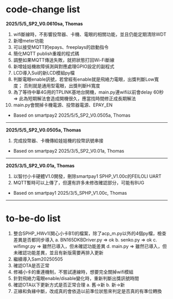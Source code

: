 # code-change list

**2025/5/5_SP2_V0.0610sa, Thomas**
1. wifi斷線時，不影響投幣器、卡機、電眼的相關功能，並且仍能定期清除WDT
2. 新增meter功能
3. 可以接受MQTT的epays、freeplays的啟動指令
4. 簡化MQTT publish重複的程式碼
5. 調整如果MQTT傳送失敗，就把狀態打回Wi-Fi斷線
6. 新增娃娃機故障偵測與對應處理GPIO設定的副程式
7. LCD導入Sui的新LCD模組py檔
8. 判斷電眼enable訊號，若曾經有enable就是飛絡力電眼，出獎判斷Low寬度；
	否則就是通用型電眼，出獎判斷Hi寬度
9. 為了等待中華4G用的TPLINK基地台開機，main.py連wifi以前會delay 60秒
	=> 此為短期解法會造成開機很久，應當找時間修正成長期解法
10. main.py會關掉卡機電源、投幣器電源、EPAY_EN
* Based on smartpay2 2025/5/5_SP2_V0.0505a, Thomas
---
**2025/5/5_SP2_V0.0505a, Thomas**
1. 完成投幣器、卡機傳給娃娃機的投幣訊號串接
* Based on smartpay2 2025/3/5_SP2_V0.01a, Thomas
---
**2025/3/5_SP2_V0.01a, Thomas**
1. 以智付小卡硬體V1.0開發，刪除smartpay1 SPHP_V1.00c的FEILOLI UART
2. MQTT暫時可以上傳了，但還有許多未修改確認部分，可能有BUG
* Based on smartpay1 2025/3/5_SPHP_V1.00c, Thomas
---

# to-be-do list
1. 整合SPHP_HWv1(開心小卡B1)的檔案，除了acp_m.py以外的4個py檔，檢查差異是否都同步導入
a. BN165DKBDriver.py => ok
b. senko.py => ok
c. wifimgr.py => 雖然已導入，但未確認功能差異
d. main.py => 雖然已導入，但未確認功能差異，並且有新版需要再排入更新
2. 繼續導入Sam20250505
3. 確認OTA是否正常
4. 修補小卡的重連機制，不嘗試連線時，想要完全關掉wifi模組
5. 針對飛絡力電眼enable/disable變化時，重新判斷出獎訊號時間
6. 確認OTA以下更新方式是否正常合理
a. 舊->新
b. 新->新
7. 正緣和負緣中斷，改成真的會依造以前準位狀態來判定是否真的有準位轉換